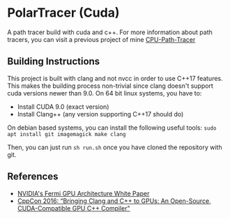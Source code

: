 # PolarTracer (Cuda)

A path tracer build with cuda and c++. For more information about path tracers, you can visit a previous project of mine [CPU-Path-Tracer](https://github.com/PolarToCartesian/CPU-Path-Tracer)

## Building Instructions

This project is built with clang and not nvcc in order to use C++17 features. This makes the building process non-trivial since clang doesn't support cuda versions newer than 9.0. On 64 bit linux systems, you have to:

+ Install CUDA 9.0 (exact version)
+ Install Clang++ (any version supporting C++17 should do)

On debian based systems, you can install the following useful tools: ```sudo apt install git imagemagick make clang```

Then, you can just run ```sh run.sh``` once you have cloned the repository with git.

## References

+ [NVIDIA's Fermi GPU Architecture White Paper](https://www.nvidia.fr/content/PDF/fermi_white_papers/NVIDIA_Fermi_Compute_Architecture_Whitepaper.pdf)
+ [CppCon 2016: “Bringing Clang and C++ to GPUs: An Open-Source, CUDA-Compatible GPU C++ Compiler"](https://www.youtube.com/watch?v=KHa-OSrZPGo)
